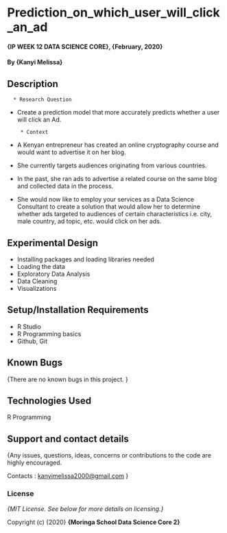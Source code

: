 # Prediction_on_which_user_will_click_an_ad
#### {IP WEEK 12 DATA SCIENCE CORE}, {February, 2020}

#### By **{Kanyi Melissa}**

## Description

      * Research Question
 
 * Create a prediction model that more accurately predicts whether a user will click an Ad.

        * Context
        
* A Kenyan entrepreneur has created an online cryptography course and would want to advertise it on her blog.
* She currently targets audiences originating from various countries.
* In the past, she ran ads to advertise a related course on the same blog and collected data in the process.
* She would now like to employ your services as a Data Science Consultant to create a solution that would allow her to determine whether ads targeted to audiences of certain characteristics i.e. city, male country, ad topic, etc. would click on her ads.

## Experimental Design
* Installing packages and loading libraries needed
* Loading the data
* Exploratory Data Analysis
* Data Cleaning
* Visualizations

## Setup/Installation Requirements

* R Studio
* R Programming basics
* Github, Git

## Known Bugs

{There are no known bugs in this project. }

## Technologies Used

R Programming

## Support and contact details

{Any issues, questions, ideas, concerns or contributions to the code are highly encouraged.

 Contacts : kanyimelissa2000@gmail.com }
 
### License

*{MIT License.  See below for more details on licensing.}*

Copyright (c) {2020} **{Moringa School Data Science Core 2}**
